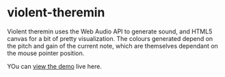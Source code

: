 violent-theremin
================

Violent theremin uses the Web Audio API to generate sound, and HTML5 canvas for a bit of pretty visualization. The colours generated depend on the pitch and gain of the current note, which are themselves dependant on the mouse pointer position.

YOu can [view the demo](http://mdn.github.io/violent-theremin/) live here.
